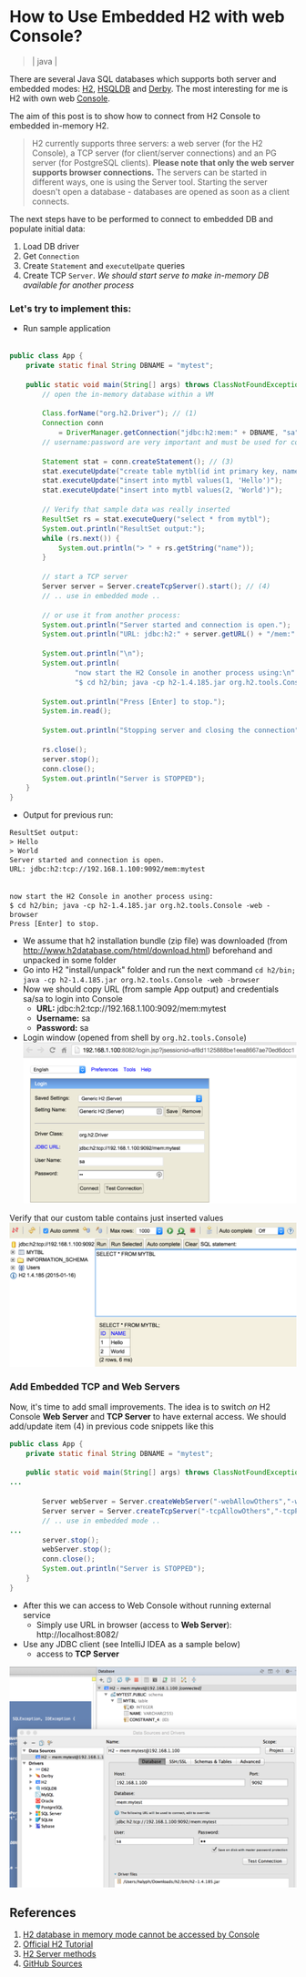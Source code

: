 # How to Use Embedded H2 with web Console?
> | java |

There are several Java SQL databases which supports both server and embedded modes: [H2](http://www.h2database.com/), [HSQLDB](http://hsqldb.org/) and [Derby](http://db.apache.org/derby/). The most interesting for me is H2 with own web [Console](http://www.h2database.com/html/quickstart.html#h2_console). 

The aim of this post is to show how to connect from H2 Console to embedded in-memory H2.

>H2 currently supports three servers: a web server (for the H2 Console), a TCP server (for client/server connections) and an PG server (for PostgreSQL clients). **Please note that only the web server supports browser connections.** The servers can be started in different ways, one is using the Server tool. Starting the server doesn't open a database - databases are opened as soon as a client connects.

The next steps have to be performed to connect to embedded DB and populate initial data:

1. Load DB driver
2. Get `Connection`
3. Create `Statement` and `executeUpate` queries
4. Create TCP `Server`. _We should start serve to make in-memory DB available for another process_

### Let's try to implement this: 

* Run sample application

```java

public class App {
    private static final String DBNAME = "mytest";

    public static void main(String[] args) throws ClassNotFoundException, SQLException, IOException {
        // open the in-memory database within a VM

        Class.forName("org.h2.Driver"); // (1)
        Connection conn 
			= DriverManager.getConnection("jdbc:h2:mem:" + DBNAME, "sa", "sa"); // (2)
        // username:password are very important and must be used for connecting via H2 Console

        Statement stat = conn.createStatement(); // (3)
        stat.executeUpdate("create table mytbl(id int primary key, name varchar(255))");
        stat.executeUpdate("insert into mytbl values(1, 'Hello')");
        stat.executeUpdate("insert into mytbl values(2, 'World')");

        // Verify that sample data was really inserted
        ResultSet rs = stat.executeQuery("select * from mytbl");
        System.out.println("ResultSet output:");
        while (rs.next()) {
            System.out.println("> " + rs.getString("name"));
        }

        // start a TCP server
        Server server = Server.createTcpServer().start(); // (4)
        // .. use in embedded mode ..

        // or use it from another process:
        System.out.println("Server started and connection is open.");
        System.out.println("URL: jdbc:h2:" + server.getURL() + "/mem:" + DBNAME);

        System.out.println("\n");
        System.out.println(
                "now start the H2 Console in another process using:\n" +
                "$ cd h2/bin; java -cp h2-1.4.185.jar org.h2.tools.Console -web -browser");

        System.out.println("Press [Enter] to stop.");
        System.in.read();

        System.out.println("Stopping server and closing the connection");

        rs.close();
        server.stop();
        conn.close();
        System.out.println("Server is STOPPED");
    }
}
```

* Output for previous run:

```
ResultSet output:
> Hello
> World
Server started and connection is open.
URL: jdbc:h2:tcp://192.168.1.100:9092/mem:mytest


now start the H2 Console in another process using:
$ cd h2/bin; java -cp h2-1.4.185.jar org.h2.tools.Console -web -browser
Press [Enter] to stop.
```

* We assume that h2 installation bundle (zip file) was downloaded (from http://www.h2database.com/html/download.html) beforehand and unpacked in some folder
* Go into H2 "install/unpack" folder and run the next command `cd h2/bin; java -cp h2-1.4.185.jar org.h2.tools.Console -web -browser`
* Now we should copy URL (from sample App output) and credentials sa/sa to login into Console
  * **URL:** jdbc:h2:tcp://192.168.1.100:9092/mem:mytest
  * **Username:** sa
  * **Password:** sa
* Login window (opened from shell by `org.h2.tools.Console`)
![blog_post_image_inline](2015-01-22-how-to-use-embedded-h2-with-h2-console/h2console_login.png)

Verify that our custom table contains just inserted values
![blog_post_image_inline](2015-01-22-how-to-use-embedded-h2-with-h2-console/h2console_sqlwindow.png)

### Add Embedded TCP and Web Servers

Now, it's time to add small improvements.
The idea is to switch *on* H2 Console **Web Server** and **TCP Server** to have external access.
We should add/update item (4) in previous code snippets like this  

```java
public class App {
    private static final String DBNAME = "mytest";

    public static void main(String[] args) throws ClassNotFoundException, SQLException, IOException {
...

        Server webServer = Server.createWebServer("-webAllowOthers","-webPort","8082").start(); // (4a)
        Server server = Server.createTcpServer("-tcpAllowOthers","-tcpPort","9092").start();    // (4b)
        // .. use in embedded mode ..
...
        server.stop();
        webServer.stop();
        conn.close();
        System.out.println("Server is STOPPED");
    }
}
```

* After this we can access to Web Console without running external service
  * Simply use URL in  browser (access to **Web Server**): http://localhost:8082/
* Use any JDBC client (see IntelliJ IDEA as a sample below)
  * access to **TCP Server**

![blog_post_image_inline](2015-01-22-how-to-use-embedded-h2-with-h2-console/h2console_idea.png)

## References

1. [H2 database in memory mode cannot be accessed by Console](http://stackoverflow.com/questions/5077584/h2-database-in-memory-mode-cannot-be-accessed-by-console)
2. [Official H2 Tutorial](http://www.h2database.com/html/tutorial.html)
3. [H2 Server methods](http://h2database.com/javadoc/org/h2/tools/Server.html)
4. [GitHub Sources](https://github.com/halyph/tutorials/tree/master/h2-embedded-console)